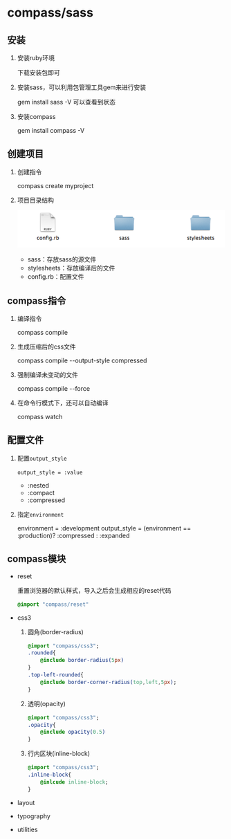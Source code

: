 # compass/sass

## 安装

1. 安装ruby环境

    下载安装包即可

2. 安装sass，可以利用包管理工具gem来进行安装

    gem install sass -V 可以查看到状态

3. 安装compass

    gem install compass -V

## 创建项目

1. 创建指令

    compass create myproject

2. 项目目录结构

    ![compass](./img/compass.png)

    * sass：存放sass的源文件
    * stylesheets：存放编译后的文件
    * config.rb：配置文件

## compass指令

1. 编译指令

    compass compile

2. 生成压缩后的css文件

    compass compile --output-style compressed

3. 强制编译未变动的文件

    compass compile --force

4. 在命令行模式下，还可以自动编译

    compass watch

## 配置文件

1. 配置`output_style`

    `output_style = :value`

    * :nested
    * :compact
    * :compressed

2. 指定`environment`

    environment = :development
    output_style = (environment == :production)? :compressed : :expanded

## compass模块

* reset

    重置浏览器的默认样式，导入之后会生成相应的reset代码
    
    ```sass
    @import "compass/reset"
    ```

* css3

    1. 圆角(border-radius)

        ```sass
        @import "compass/css3";
        .rounded{
            @include border-radius(5px)
        }
        .top-left-rounded{
            @include border-corner-radius(top,left,5px);
        }
        ```

    2. 透明(opacity)

        ```sass
        @import "compass/css3";
        .opacity{
            @include opacity(0.5)
        }
        ```

    3. 行内区块(inline-block)

        ```sass
        @import "compass/css3";
        .inline-block{
            @inlcude inline-block;
        }
        ```

* layout

    

* typography
* utilities

